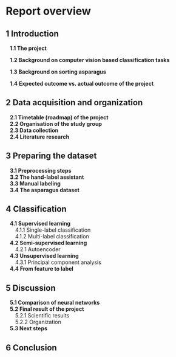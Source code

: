 # Report overview

## 1  Introduction  
&ensp; **1.1 The project**  
  
&ensp; **1.2 Background on computer vision based classification tasks**  
  
&ensp; **1.3 Background on sorting asparagus**  
  
&ensp; **1.4 Expected outcome vs. actual outcome of the project**  

## 2  Data acquisition and organization
&ensp; **2.1 Timetable (roadmap) of the project**  
&ensp; **2.2 Organisation of the study group**  
&ensp; **2.3 Data collection**  
&ensp; **2.4 Literature research**  

## 3  Preparing the dataset
&ensp; **3.1 Preprocessing steps**  
&ensp; **3.2 The hand-label assistant**  
&ensp; **3.3 Manual labeling**  
&ensp; **3.4 The asparagus dataset**  

## 4  Classification
&ensp; **4.1 Supervised learning**  
&ensp;&ensp;&ensp; 4.1.1 Single-label classification  
&ensp;&ensp;&ensp; 4.1.2 Multi-label classification  
&ensp; **4.2 Semi-supervised learning**  
&ensp;&ensp;&ensp; 4.2.1 Autoencoder  
&ensp; **4.3 Unsupervised learning**  
&ensp;&ensp;&ensp; 4.3.1 Principal component analysis  
&ensp; **4.4 From feature to label**  

## 5  Discussion
&ensp; **5.1 Comparison of neural networks**  
&ensp; **5.2 Final result of the project**  
&ensp;&ensp;&ensp; 5.2.1 Scientific results  
&ensp;&ensp;&ensp; 5.2.2 Organization  
&ensp; **5.3 Next steps**  

## 6  Conclusion
